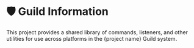 # 🛡️ Guild Information

This project provides a shared library of commands, listeners, and other utilities for use across platforms in the {project name} Guild system.
